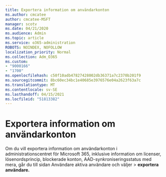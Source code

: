 ```yaml
---
title: Exportera information om användarkonton
ms.author: cmcatee
author: cmcatee-MSFT
manager: scotv
ms.date: 04/21/2020
ms.audience: Admin
ms.topic: article
ms.service: o365-administration
ROBOTS: NOINDEX, NOFOLLOW
localization_priority: Normal
ms.collection: Adm_O365
ms.custom:
- "9000166"
- "1700"
ms.openlocfilehash: c50f10adb47827428002db36371a7c2370b201f9
ms.sourcegitcommit: 8bc60ec34bc1e40685e3976576e04a2623f63a7c
ms.translationtype: MT
ms.contentlocale: sv-SE
ms.lasthandoff: 04/15/2021
ms.locfileid: "51813382"
---
```

# <a name="export-user-account-information"></a>Exportera information om användarkonton

Om du vill exportera information om användarkonton i administrationscentret för Microsoft 365, inklusive information om licenser, lösenordsprincip, blockerade konton, AAD-synkroniseringsstatus med mera, går du till sidan Användare aktiva användare och väljer  >  [](https://go.microsoft.com/fwlink/p/?linkid=834822) **exportera användare.**